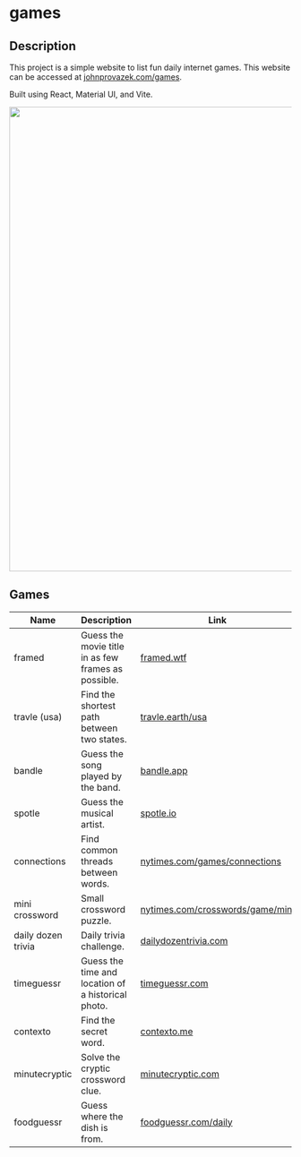 # games

## Description

This project is a simple website to list fun daily internet games. This website can be accessed at
[johnprovazek.com/games](https://www.johnprovazek.com/games).

Built using React, Material UI, and Vite.

<div align="center">
  <picture>
    <img src="https://repository-images.githubusercontent.com/896580628/4afe8f08-e629-4945-a3b2-938cc34d082c" width="830px">
  </picture>
</div>

## Games

| Name               | Description                                         | Link                                                                             |
| ------------------ | --------------------------------------------------- | -------------------------------------------------------------------------------- |
| framed             | Guess the movie title in as few frames as possible. | [framed.wtf](https://framed.wtf/)                                                |
| travle (usa)       | Find the shortest path between two states.          | [travle.earth/usa](https://travle.earth/usa)                                     |
| bandle             | Guess the song played by the band.                  | [bandle.app](https://bandle.app/)                                                |
| spotle             | Guess the musical artist.                           | [spotle.io](https://spotle.io/)                                                  |
| connections        | Find common threads between words.                  | [nytimes.com/games/connections](https://www.nytimes.com/games/connections)       |
| mini crossword     | Small crossword puzzle.                             | [nytimes.com/crosswords/game/mini](https://www.nytimes.com/crosswords/game/mini) |
| daily dozen trivia | Daily trivia challenge.                             | [dailydozentrivia.com](https://dailydozentrivia.com/)                            |
| timeguessr         | Guess the time and location of a historical photo.  | [timeguessr.com](https://timeguessr.com/)                                        |
| contexto           | Find the secret word.                               | [contexto.me](https://contexto.me/)                                              |
| minutecryptic      | Solve the cryptic crossword clue.                   | [minutecryptic.com](https://www.minutecryptic.com/)                              |
| foodguessr         | Guess where the dish is from.                       | [foodguessr.com/daily](https://www.foodguessr.com/daily)                         |
